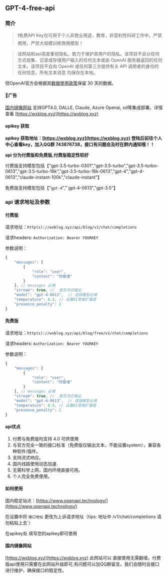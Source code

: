 ## GPT-4-free-api

### 简介

> ❗️免费API Key仅可用于个人非商业用途，教育，非营利性科研工作中。严禁商用，严禁大规模训练商用模型！

> 该网站和api高度重视隐私，致力于保护其用户的隐私。该项目不会以任何方式收集、记录或存储用户输入的任何文本或由 OpenAI 服务器返回的任何文本。该项目不会向 OpenAI 或任何第三方提供有关 API 调用者的身份的任何信息，所有文本消息 均保存在本地。

但OpenAI官方会根据其[数据使用政策](https://platform.openai.com/docs/data-usage-policies)保留 30 天的数据。

#### 👏广告

[国内镜像网站](https://docs.chatanywhere.com.cn/) 支持GPT4.0, DALLE, Claude, Azure Openai, sd等集成部署。详情查看 [https://wxblog.xyz](https://wxblog.xyz)

#### apikey 获取

**apikey 获取地址：[https://wxblog.xyz](https://wxblog.xyz)  登陆后前往个人中心查看key，加入QQ群 743876738，接口有问题会及时在群内通知哦！！**

**api 分为付费版和免费版,付费版稳定性较好**

付费版支持模型包括【"gpt-3.5-turbo-0301","gpt-3.5-turbo","gpt-3.5-turbo-0613","gpt-3.5-turbo-16k","gpt-3.5-turbo-16k-0613","gpt-4","gpt-4-0613","claude-instant-100k","claude-instant"】

免费版支持模型包括【"`gpt-4`","`gpt-4-0613","gpt-3.5"】

### api 请求地址及参数

#### 付费版

请求地址：`http(s)://wxblog.xyz/api/blog/v1/chat/completions`

请求headers: `Authorization: Bearer YOURKEY`

参数说明：

```JavaScript
{
    "messages": [
        {
            "role": "user",
            "content": "你是谁"
        }
    ], // messages 必填
    "stream": true, //  是否流式输出
    "model": "gpt-4-0613",  // 选择模型必填
    "temperature": 0.5, // 设置AI思维扩展度
    "presence_penalty": 2
}
```

#### 免费版

请求地址：`http(s)://wxblog.xyz/api/blog/free/v1/chat/completions`

请求headers: `Authorization: Bearer YOURKEY`

参数说明：

```JavaScript
{
    "messages": [
        {
            "role": "user",
            "content": "你是谁"
        }
    ], // messages 必填
    "stream": true, //  是否流式输出
    "model": "gpt-4-0613",  // 选择模型必填
    "temperature": 0.5, // 设置AI思维扩展度
    "presence_penalty": 2
}
```

#### api优点

1. 付费与免费版均支持 4.0 可供使用
2. 与官方完全一致的接口标准（免费版仅输出文本，不能设置system），兼容各种软件/插件。
3. 支持流式响应。
4. 国内线路使用动态加速.
5. 无需科学上网，国内环境直接可用。
6. 个人完全免费使用。

#### 如何使用

国内稳定站点：[https://www.openapi.technology/](https://www.openapi.technology/)

在设置中将 `接口地址` 更改为上诉请求地址（tips: 地址中 /v1/chat/completions 请勿粘贴上去`）

在apikey处 填写您的apikey即可使用



#### 国内镜像网站

[https://wxblog.xyz](https://wxblog.xyz)  此网站可以 直接使用无需翻墙，付费版api使用只需要在此网站升级即可,有问题可以加QQ群留言。我们会随时会接口进行维护，确保接口的稳定性。















